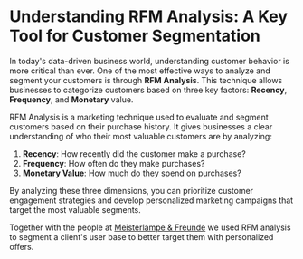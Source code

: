 # Understanding RFM Analysis: A Key Tool for Customer Segmentation

In today's data-driven business world, understanding customer behavior is more critical than ever. One of the most effective ways to analyze and segment your customers is through **RFM Analysis**. This technique allows businesses to categorize customers based on three key factors: **Recency**, **Frequency**, and **Monetary** value.

RFM Analysis is a marketing technique used to evaluate and segment customers based on their purchase history. It gives businesses a clear understanding of who their most valuable customers are by analyzing:

1. **Recency**: How recently did the customer make a purchase?
2. **Frequency**: How often do they make purchases?
3. **Monetary Value**: How much do they spend on purchases?

By analyzing these three dimensions, you can prioritize customer engagement strategies and develop personalized marketing campaigns that target the most valuable segments.

Together with the people at [Meisterlampe & Freunde](https://www.meisterlampe-und-freunde.de/) we used RFM analysis to segment a client's user base to better target them with personalized offers.
